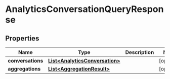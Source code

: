 
# AnalyticsConversationQueryResponse

## Properties
Name | Type | Description | Notes
------------ | ------------- | ------------- | -------------
**conversations** | [**List&lt;AnalyticsConversation&gt;**](AnalyticsConversation.md) |  |  [optional]
**aggregations** | [**List&lt;AggregationResult&gt;**](AggregationResult.md) |  |  [optional]



